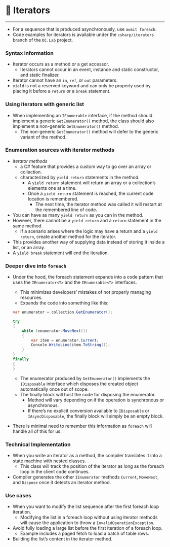 # 🏓 Iterators

---

- For a sequence that is produced asynchronously, use `await foreach`.
- Code examples for iterators is available under the `csharp/iterators` branch of the `DC.Lab` project.

### Syntax information

- Iterator occurs as a method or a get accessor.
    - Iterators cannot occur in an event, instance and static constructor, and static finalizer.
- Iterator cannot have an `in`, `ref`, or `out` parameters.
- `yield` is not a reserved keyword and can only be properly used by placing it before a `return` or a `break` statement.

### Using iterators with generic list

- When implementing an `IEnumerable` interface, if the method should implement a generic `GetEnumerator()` method, the class should also implement a non-generic `GetEnumerator()` method.
    - The non-generic `GetEnumerator()` method will defer to the generic variant of the method.

### Enumeration sources with iterator methods

- _iterator methods_
    - a C# feature that provides a custom way to go over an array or collection.
    - characterized by `yield return` statements in the method.
        - A `yield return` statement will return an array or a collection’s elements one at a time.
        - Once a `yield return` statement is reached, the current code location is remembered.
            - The next time, the iterator method was called it will restart at the remembered line of code.
- You can have as many `yield return` as you can in the method.
- However, there cannot be a `yield return` and a `return` statement in the same method.
    - If a scenario arises where the logic may have a return and a `yield return`, create another method for the iterator.
- This provides another way of supplying data instead of storing it inside a list, or an array.
- A `yield break` statement will end the iteration.

### Deeper dive into `foreach`

- Under the hood, the foreach statement expands into a code pattern that uses the `IEnumerator<T>` and the `IEnumerable<T>` interfaces.
    
    - This minimizes developers’ mistakes of not properly managing resources.
    - Expands the code into something like this:
    
    ```csharp
    var enumerator = collection.GetEnumerator();
    
    try
    {
    	while (enumerator.MoveNext())
    	{
    		var item = enumerator.Current;
    		Console.WriteLine(item.ToString());
    	}
    }
    finally
    {
    }
    ```
    
    - The enumerator produced by `GetEnumerator()` implements the `IDisposable` interface which disposes the created object automatically once out of scope.
    - The finally block will host the code for disposing the enumerator.
        - Method will vary depending on if the operation is synchronous or asynchronous.
        - If there’s no explicit conversion available to `IDisposable` or `IAsyncDisposable`, the finally block will simply be an empty block.
- There is minimal need to remember this information as `foreach` will handle all of this for us.
    

### Technical Implementation

- When you write an iterator as a method, the compiler translates it into a state machine with nested classes.
    - This class will track the position of the iterator as long as the foreach loop in the client code continues.
- Compiler generates the other `IEnumerator` methods `Current`, `MoveNext`, and `Dispose` once it detects an iterator method.

### Use cases

- When you want to modify the list sequence after the first foreach loop iteration.
    - Modifying the list in a foreach loop without using iterator methods will cause the application to throw a `InvalidOperationException`.
- Avoid fully loading a large list before the first iteration of a foreach loop.
    - Example includes a paged fetch to load a batch of table rows.
- Building the list’s content in the iterator method.